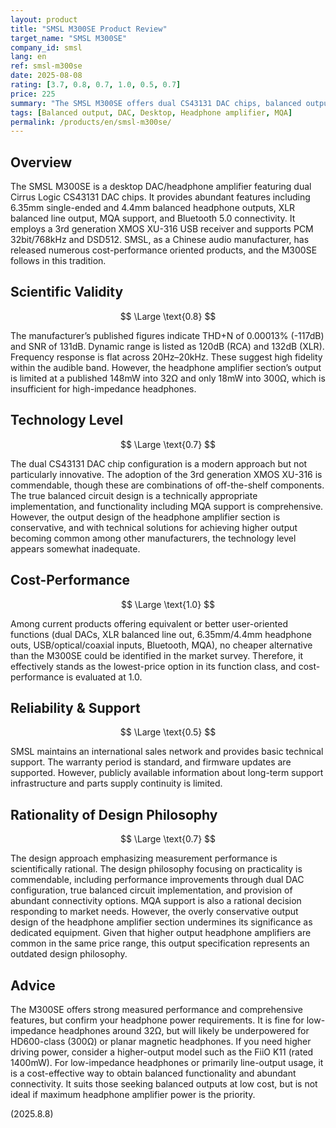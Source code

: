 ```yaml
---
layout: product
title: "SMSL M300SE Product Review"
target_name: "SMSL M300SE"
company_id: smsl
lang: en
ref: smsl-m300se
date: 2025-08-08
rating: [3.7, 0.8, 0.7, 1.0, 0.5, 0.7]
price: 225
summary: "The SMSL M300SE offers dual CS43131 DAC chips, balanced output, and MQA support as a desktop DAC/headphone amplifier, but its headphone amplifier section has limited output power that is insufficient for high-impedance loads."
tags: [Balanced output, DAC, Desktop, Headphone amplifier, MQA]
permalink: /products/en/smsl-m300se/
---
```

## Overview

 The SMSL M300SE is a desktop DAC/headphone amplifier featuring dual Cirrus Logic CS43131 DAC chips. It provides abundant features including 6.35mm single-ended and 4.4mm balanced headphone outputs, XLR balanced line output, MQA support, and Bluetooth 5.0 connectivity. It employs a 3rd generation XMOS XU-316 USB receiver and supports PCM 32bit/768kHz and DSD512. SMSL, as a Chinese audio manufacturer, has released numerous cost-performance oriented products, and the M300SE follows in this tradition.

## Scientific Validity

$$ \Large \text{0.8} $$

 The manufacturer’s published figures indicate THD+N of 0.00013% (-117dB) and SNR of 131dB. Dynamic range is listed as 120dB (RCA) and 132dB (XLR). Frequency response is flat across 20Hz–20kHz. These suggest high fidelity within the audible band. However, the headphone amplifier section’s output is limited at a published 148mW into 32Ω and only 18mW into 300Ω, which is insufficient for high-impedance headphones.

## Technology Level

$$ \Large \text{0.7} $$

The dual CS43131 DAC chip configuration is a modern approach but not particularly innovative. The adoption of the 3rd generation XMOS XU-316 is commendable, though these are combinations of off-the-shelf components. The true balanced circuit design is a technically appropriate implementation, and functionality including MQA support is comprehensive. However, the output design of the headphone amplifier section is conservative, and with technical solutions for achieving higher output becoming common among other manufacturers, the technology level appears somewhat inadequate.

## Cost-Performance

$$ \Large \text{1.0} $$

 Among current products offering equivalent or better user-oriented functions (dual DACs, XLR balanced line out, 6.35mm/4.4mm headphone outs, USB/optical/coaxial inputs, Bluetooth, MQA), no cheaper alternative than the M300SE could be identified in the market survey. Therefore, it effectively stands as the lowest-price option in its function class, and cost-performance is evaluated at 1.0.

## Reliability & Support

 $$ \Large \text{0.5} $$

 SMSL maintains an international sales network and provides basic technical support. The warranty period is standard, and firmware updates are supported. However, publicly available information about long-term support infrastructure and parts supply continuity is limited.

## Rationality of Design Philosophy

$$ \Large \text{0.7} $$

The design approach emphasizing measurement performance is scientifically rational. The design philosophy focusing on practicality is commendable, including performance improvements through dual DAC configuration, true balanced circuit implementation, and provision of abundant connectivity options. MQA support is also a rational decision responding to market needs. However, the overly conservative output design of the headphone amplifier section undermines its significance as dedicated equipment. Given that higher output headphone amplifiers are common in the same price range, this output specification represents an outdated design philosophy.

## Advice

 The M300SE offers strong measured performance and comprehensive features, but confirm your headphone power requirements. It is fine for low-impedance headphones around 32Ω, but will likely be underpowered for HD600-class (300Ω) or planar magnetic headphones. If you need higher driving power, consider a higher-output model such as the FiiO K11 (rated 1400mW). For low-impedance headphones or primarily line-output usage, it is a cost-effective way to obtain balanced functionality and abundant connectivity. It suits those seeking balanced outputs at low cost, but is not ideal if maximum headphone amplifier power is the priority.

(2025.8.8)
